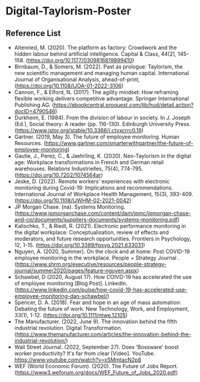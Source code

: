 # Digital-Taylorism-Poster
## Reference List
- Altenried, M. (2020). The platform as factory: Crowdwork and the hidden labour behind artificial intelligence. Capital & Class, 44(2), 145-158. (https://doi.org/10.1177/0309816819899410) 
- Birnbaum, D., & Somers, M. (2022). Past as prologue: Taylorism, the new scientific management and managing human capital. International Journal of Organisational Analysis, ahead-of-print, (https://doi.org/10.1108/IJOA-01-2022-3106) 
- Cannon, F., & Elford, N. (2017). The agility mindset: How reframing flexible working delivers competitive advantage. Springer International Publishing AG. (https://ebookcentral.proquest.com/lib/hud/detail.action?docID=4790546) 
- Durkheim, E. (1984). From the division of labour in society. In J. Joseph (Ed.), Social theory: A reader (pp. 116-130). Edinburgh University Press. (https://www.jstor.org/stable/10.3366/j.ctvxcrrc0.19) 
- Gartner. (2019, May 3). The future of employee monitoring. Human Resources. (https://www.gartner.com/smarterwithgartner/the-future-of-employee-monitoring) 
- Gautie, J., Perez, C., & Jaehrling, K. (2020). Neo-Taylorism in the digital age: Workplace transformations in French and German retail warehouses. Relations Industrielles, 75(4), 774-795. (https://doi.org/10.7202/1074564ar) 
- Jeske, D. (2022). Remote workers’ experiences with electronic monitoring during Covid-19: Implications and recommendations. International Journal of Workplace Health Management, 15(3), 393-409. (https://doi.org/10.1108/IJWHM-02-2021-0042) 
- JP Morgan Chase. (na). Systems Monitoring. (https://www.jpmorganchase.com/content/dam/jpmc/jpmorgan-chase-and-co/documents/suppliers-documents/systems-monitoring.pdf) 
- Kalischko, T., & Riedl, R. (2021). Electronic performance monitoring in the digital workplace: Conceptualisation, review of effects and moderators, and future research opportunities. Frontiers in Psychology, 12, 1-15. (https://doi.org/10.3389/fpsyg.2021.633031)  
- Nguyen, A. (2020, Summer). On the clock and at home: Post COVID-19 employee monitoring in the workplace. People + Strategy Journal . (https://www.shrm.org/executive/resources/people-strategy-journal/summer2020/pages/feature-nguyen.aspx) 
- Schawbel, D (2020, August 17). How COIVD-19 has accelerated the use of employee monitoring [Blog Post]. LinkedIn. (https://www.linkedin.com/pulse/how-covid-19-has-accelerated-use-employee-monitoring-dan-schawbel/) 
- Spencer, D. A. (2018). Fear and hope in an age of mass automation: Debating the future of work. New Technology, Work, and Employment, 33(1), 1-12. (https://doi.org/10.1111/ntwe.12105)
- The Manufacturer. (2022, June 9). The innovation behind the fifth industrial revolution. Digital Transformation. (https://www.themanufacturer.com/articles/the-innovation-behind-the-industrial-revolution/) 
- Wall Street Journal. (2022, September 27). Does 'Bossware' boost worker productivity? It's far from clear [Video]. YouTube. https://www.youtube.com/watch?v=xSMmtacN2p8 
- WEF (World Economic Forum). (2020). The Future of Jobs Report. (https://www3.weforum.org/docs/WEF_Future_of_Jobs_2020.pdf)
